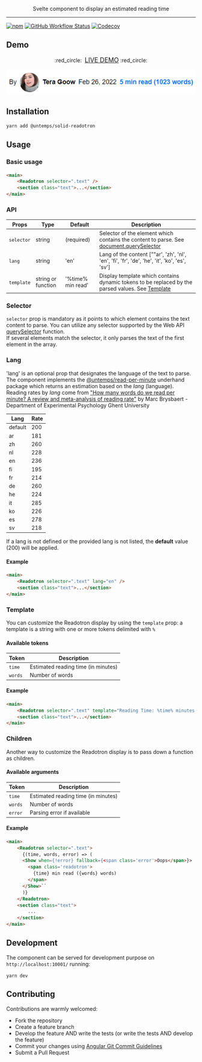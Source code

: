 <p align="center">
    Svelte component to display an estimated reading time
</p>

---

[![npm](https://img.shields.io/npm/v/@untemps/solid-readotron?style=for-the-badge)](https://www.npmjs.com/package/@untemps/solid-readotron)
[![GitHub Workflow Status](https://img.shields.io/github/workflow/status/untemps/solid-readotron/deploy?style=for-the-badge)](https://github.com/untemps/solid-readotron/actions)
[![Codecov](https://img.shields.io/codecov/c/github/untemps/solid-readotron?style=for-the-badge)](https://codecov.io/gh/untemps/solid-readotron)

## Demo

<p align="center">
    :red_circle:&nbsp;&nbsp;<big><a href="https://solid-readotron.vercel.app" target="_blank" rel="noopener">LIVE
    DEMO</a></big>&nbsp;:red_circle:
    <br/><br/>
    <img src="assets/example.png" alt="Example" style="max-width: 100%"/>
</p>

## Installation

```bash
yarn add @untemps/solid-readotron
```

## Usage

### Basic usage

```html
<main>
	<Readotron selector=".text" />
	<section class="text">...</section>
</main>
```

### API

| Props      | Type               | Default           | Description                                                                                                                                                     |
| ---------- | ------------------ | ----------------- | --------------------------------------------------------------------------------------------------------------------------------------------------------------- |
| `selector` | string             | (required)        | Selector of the element which contains the content to parse. See [document.querySelector](https://developer.mozilla.org/fr/docs/Web/API/Document/querySelector) |
| `lang`     | string             | 'en'              | Lang of the content [""ar', 'zh', 'nl', 'en', 'fi', 'fr', 'de', 'he', 'it', 'ko', 'es', 'sv']                                                                   |
| `template` | string or function | '%time% min read' | Display template which contains dynamic tokens to be replaced by the parsed values. See [Template](#template)                                                   |

### Selector

`selector` prop is mandatory as it points to which element contains the text content to parse.
You can utilize any selector supported by the Web API [querySelector](https://developer.mozilla.org/fr/docs/Web/API/Document/querySelector) function.  
If several elements match the selector, it only parses the text of the first element in the array.

### Lang

'lang' is an optional prop that designates the language of the text to parse. The component implements the [@untemps/read-per-minute](https://github.com/untemps/read-per-minute) underhand package which returns an estimation based on the _lang_ (language).  
Reading rates by _lang_ come from ["How many words do we read per minute? A review and meta-analysis of reading rate"](https://osf.io/4nv9f/) by Marc Brysbaert - Department of Experimental Psychology Ghent University

| Lang    | Rate |
| ------- | ---- |
| default | 200  |
| ar      | 181  |
| zh      | 260  |
| nl      | 228  |
| en      | 236  |
| fi      | 195  |
| fr      | 214  |
| de      | 260  |
| he      | 224  |
| it      | 285  |
| ko      | 226  |
| es      | 278  |
| sv      | 218  |

If a lang is not defined or the provided lang is not listed, the **default** value (200) will be applied.

#### Example

```html
<main>
	<Readotron selector=".text" lang="en" />
	<section class="text">...</section>
</main>
```

### Template

You can customize the Readotron display by using the `template` prop: a template is a string with one or more tokens delimited with `%`

#### Available tokens

| Token   | Description                         |
| ------- | ----------------------------------- |
| `time`  | Estimated reading time (in minutes) |
| `words` | Number of words                     |

#### Example

```html
<main>
	<Readotron selector=".text" template="Reading Time: %time% minutes (%words% words)" />
	<section class="text">...</section>
</main>
```

### Children

Another way to customize the Readotron display is to pass down a function as children.

#### Available arguments

| Token   | Description                         |
| ------- | ----------------------------------- |
| `time`  | Estimated reading time (in minutes) |
| `words` | Number of words                     |
| `error` | Parsing error if available          |

#### Example

```html
<main>
    <Readotron selector=".text">
      {(time, words, error) => (
      <Show when={!error} fallback={<span class='error'>Oops</span>}>
        <span class='readotron'>
          {time} min read ({words} words)
        </span>
      </Show>``
      )}
    </Readotron>
    <section class="text">
        ...
    </section>
</main>
```

## Development

The component can be served for development purpose on `http://localhost:10001/` running:

```
yarn dev
```

## Contributing

Contributions are warmly welcomed:

-   Fork the repository
-   Create a feature branch
-   Develop the feature AND write the tests (or write the tests AND develop the feature)
-   Commit your changes
    using [Angular Git Commit Guidelines](https://github.com/angular/angular.js/blob/master/DEVELOPERS.md#-git-commit-guidelines)
-   Submit a Pull Request
